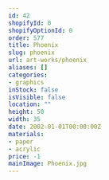 ```yaml
---
id: 42
shopifyId: 0
shopifyOptionId: 0
order: 577
title: Phoenix
slug: phoenix
url: art-works/phoenix
aliases: []
categories:
- graphics
inStock: false
isVisible: false
location: ""
height: 50
width: 35
date: 2002-01-01T00:00:00Z
materials:
- paper
- acrylic
price: -1
mainImage: Phoenix.jpg
---
```

